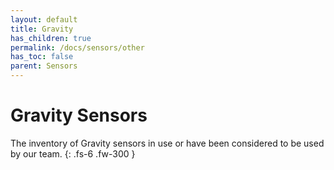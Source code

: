 ```yaml
---
layout: default
title: Gravity
has_children: true
permalink: /docs/sensors/other
has_toc: false
parent: Sensors
---
```


# Gravity Sensors

The inventory of Gravity sensors in use or have been considered to be used by our team. 
{: .fs-6 .fw-300 }
